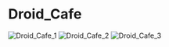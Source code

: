 # Droid_Cafe
![Droid_Cafe_1](https://user-images.githubusercontent.com/82192898/124852834-dccc2700-dfdf-11eb-9ee5-e2db9db7f83d.jpg)
![Droid_Cafe_2](https://user-images.githubusercontent.com/82192898/124852837-ddfd5400-dfdf-11eb-9a7a-cccaa24d2a7a.jpg)
![Droid_Cafe_3](https://user-images.githubusercontent.com/82192898/124852840-de95ea80-dfdf-11eb-81d9-1bd61cf4b7b7.jpg)
